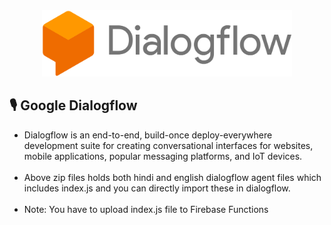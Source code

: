 <div align='center'>
  <img src='../images/df.png' width='400'>
</div>

## 🎙️ Google Dialogflow

<ul>
  <li>Dialogflow is an end-to-end, build-once deploy-everywhere development suite for creating conversational interfaces for websites, mobile applications, popular messaging platforms, and IoT devices.
</li><br>
  <li>Above zip files holds both hindi and english dialogflow agent files which includes index.js and you can directly import these in dialogflow.</li><br>
  <li>Note: You have to upload index.js file to Firebase Functions</li>
</ul>
